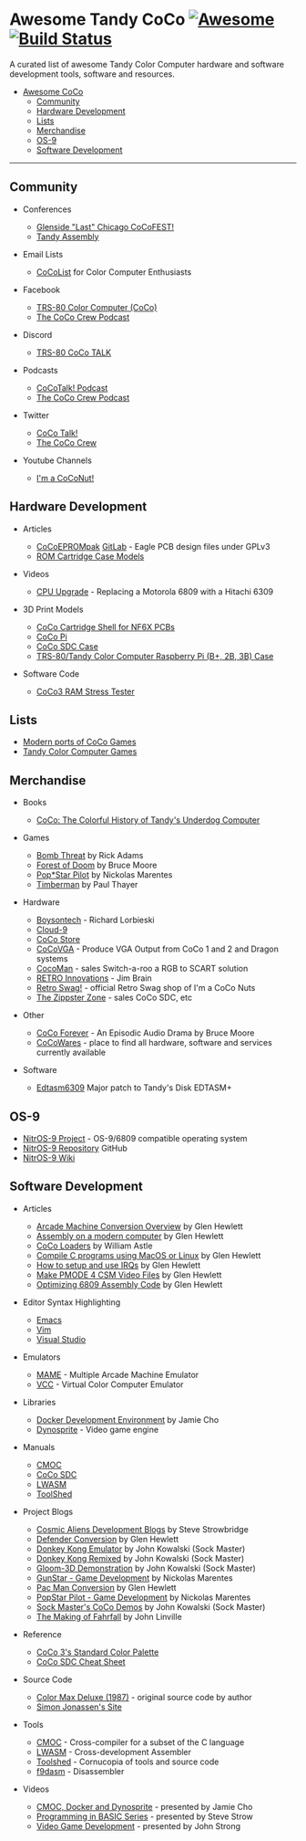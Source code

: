 # Awesome Tandy CoCo [![Awesome](https://awesome.re/badge-flat.svg)](https://awesome.re) [![Build Status](https://travis-ci.org/dougmasten/awesome-coco.svg?branch=master)](https://travis-ci.org/dougmasten/awesome-coco)

A curated list of awesome Tandy Color Computer hardware and software development tools, software and resources.

- [Awesome CoCo](#awesome-coco)
    - [Community](#community)
    - [Hardware Development](#hardware-development)
    - [Lists](#lists)
    - [Merchandise](#merchandise)
    - [OS-9](#os-9)
    - [Software Development](#software-development)

- - -
## Community

* Conferences
    * [Glenside "Last" Chicago CoCoFEST!](http://www.glensideccc.com/)
    * [Tandy Assembly](http://www.tandyassembly.com/)

* Email Lists
    * [CoCoList](https://pairlist5.pair.net/mailman/listinfo/coco) for Color Computer Enthusiasts

* Facebook
    * [TRS-80 Color Computer (CoCo)](https://www.facebook.com/groups/2359462640/)
    * [The CoCo Crew Podcast](https://www.facebook.com/groups/1606095809633762/)

* Discord
    * [TRS-80 CoCo TALK](https://discordapp.com/invite/4J5nHXm)

* Podcasts
    * [CoCoTalk! Podcast](http://cocotalk.live/)
    * [The CoCo Crew Podcast](http://www.cococrew.org)

* Twitter
    * [CoCo Talk!](https://twitter.com/CoCoTALKlive)
    * [The CoCo Crew](https://twitter.com/CoCoCrewPodcast)

* Youtube Channels
    * [I'm a CoCoNut!](https://www.youtube.com/channel/UCspFbd1b1vwuhsj0ZVehd2w)

## Hardware Development

* Articles
    * [CoCoEPROMpak](http://www.nf6x.net/2013/10/cocoeprompak/) [GitLab](https://gitlab.com/NF6X_Retrocomputing/CoCoEPROMpak) - Eagle PCB design files under GPLv3
    * [ROM Cartridge Case Models](https://gitlab.com/NF6X_Retrocomputing/CoCoProgramPakCases)

* Videos
    * [CPU Upgrade](https://youtu.be/yDq0_MCY87o) - Replacing a Motorola 6809 with a Hitachi 6309

* 3D Print Models
    * [CoCo Cartridge Shell for NF6X PCBs](https://www.thingiverse.com/thing:2536842)
    * [CoCo Pi](https://www.thingiverse.com/thing:2247877)
    * [CoCo SDC Case](https://www.thingiverse.com/thing:1592139)
    * [TRS-80/Tandy Color Computer Raspberry Pi (B+, 2B, 3B) Case](https://www.thingiverse.com/thing:1584811)

* Software Code
    * [CoCo3 RAM Stress Tester](https://github.com/richard42/cocostress)

## Lists

* [Modern ports of CoCo Games](http://subethasoftware.com/2014/02/21/modern-ports-of-coco-games/)
* [Tandy Color Computer Games](http://www.lcurtisboyle.com/nitros9/coco_game_list.html)

## Merchandise

* Books
    * [CoCo: The Colorful History of Tandy's Underdog Computer](https://www.amazon.com/CoCo-Colorful-History-Underdog-Computer/dp/1466592478)

* Games
    * [Bomb Threat](http://rickadams.org/bombthreat/) by Rick Adams
    * [Forest of Doom](http://fod.gracenote.ca/) by Bruce Moore
    * [Pop\*Star Pilot](http://www.nickmarentes.com/ProjectArchive/popstar.html) by Nickolas Marentes
    * [Timberman](http://8bit256.com/dvds/) by Paul Thayer

* Hardware
    * [Boysontech](https://boysontech.com/marketplace) - Richard Lorbieski
    * [Cloud-9](http://www.cloud9tech.com/)
    * [CoCo Store](https://www.colorcomputerstore.com)
    * [CoCoVGA](http://cocovga.com/) - Produce VGA Output from CoCo 1 and 2 and Dragon systems
    * [CocoMan](http://coco3scartcable.com) - sales Switch-a-roo a RGB to SCART solution
    * [RETRO Innovations](http://store.go4retro.com/coco) - Jim Brain
    * [Retro Swag!](http://8bit256.com) - official Retro Swag shop of I'm a CoCo Nuts
    * [The Zippster Zone](https://thezippsterzone.com) - sales CoCo SDC, etc

* Other
    * [CoCo Forever](http://cocoforever.gracenote.ca/) - An Episodic Audio Drama by Bruce Moore
    * [CoCoWares](http://cocowares.com/) - place to find all hardware, software and services currently available

* Software
    * [Edtasm6309](http://aaronwolfe.com/robert.gault/Coco/Sales/Edtasm6309.htm) Major patch to Tandy's Disk EDTASM+

## OS-9

* [NitrOS-9 Project](http://www.nitros9.org/battle.html) - OS-9/6809 compatible operating system
* [NitrOS-9 Repository](https://github.com/boisy/nitros9) GitHub
* [NitrOS-9 Wiki](https://nitros9.sourceforge.io/wiki/index.php/Main_Page)

## Software Development

* Articles
    * [Arcade Machine Conversion Overview](https://nowhereman999.wordpress.com/2018/01/20/arcade-machine-conversion-to-the-coco-overview/) by Glen Hewlett
    * [Assembly on a modern computer](https://nowhereman999.wordpress.com/2017/06/19/coco-6809-assembly-on-a-modern-computer/) by Glen Hewlett
    * [CoCo Loaders](http://lost.l-w.ca/0x05/wp-content/uploads/2010/02/Coco-Loaders.pdf) by William Astle
    * [Compile C programs using MacOS or Linux](https://nowhereman999.wordpress.com/2016/11/08/compiling-c-programs-for-the-old-radio-shack-trs-80-color-computer-running-under-rsdos-using-macos-or-linux/) by Glen Hewlett
    * [How to setup and use IRQs](https://nowhereman999.wordpress.com/2017/11/17/how-to-setup-and-use-irqs-on-the-trs-80-color-computer-part-1-what-is-an-irq-and-when-would-i-use-it/) by Glen Hewlett
    * [Make PMODE 4 CSM Video Files](https://nowhereman999.wordpress.com/2017/07/31/how-to-make-pmode-4-csm-video-files-for-the-coco-trs-80-color-computer/) by Glen Hewlett
    * [Optimizing 6809 Assembly Code](https://nowhereman999.wordpress.com/2017/09/14/optimizing-6809-assembly-code-part-1-quick-and-easy-changes-to-speedup-your-code/) by Glen Hewlett

* Editor Syntax Highlighting
    * [Emacs](https://gitlab.com/NF6X_Retrocomputing/lwasm-mode)
    * [Vim](https://github.com/74hc595/Ultim809/blob/master/code/as6809.vim)
    * [Visual Studio](https://marketplace.visualstudio.com/items?itemName=Tandy.6x09-assembly)

* Emulators
    * [MAME](http://www.mamedev.org/release.html) - Multiple Arcade Machine Emulator
    * [VCC](https://github.com/VCCE/VCC/releases) - Virtual Color Computer Emulator

* Libraries
    * [Docker Development Environment](https://github.com/jamieleecho/coco-dev) by Jamie Cho
    * [Dynosprite](https://github.com/richard42/dynosprite) - Video game engine

* Manuals
    * [CMOC](https://perso.b2b2c.ca/~sarrazip/dev/cmoc-manual.html)
    * [CoCo SDC](https://goo.gl/bZ9ebS)
    * [LWASM](http://lwtools.projects.l-w.ca/manual/manual.pdf)
    * [ToolShed](http://toolshed.sourceforge.net/ToolShed.html)

* Project Blogs
    * [Cosmic Aliens Development Blogs](http://cosmicaliens.com/development-blog/) by Steve Strowbridge
    * [Defender Conversion](https://nowhereman999.wordpress.com/2017/12/31/defender-conversion-for-the-coco-3-part-1/) by Glen Hewlett
    * [Donkey Kong Emulator](http://users.axess.com/twilight/sock/dk/index.html) by John Kowalski (Sock Master)
    * [Donkey Kong Remixed](http://users.axess.com/twilight/sock/dkremix/index.html) by John Kowalski (Sock Master)
    * [Gloom-3D Demonstration](http://users.axess.com/twilight/sock/gloom/gloom.html) by John Kowalski (Sock Master)
    * [GunStar - Game Development](http://www.nickmarentes.com/Gunstar/index.html) by Nickolas Marentes
    * [Pac Man Conversion](https://nowhereman999.wordpress.com/2016/12/29/zilog-z80-to-motorola-6809-transcode-part-001/) by Glen Hewlett
    * [PopStar Pilot - Game Development](http://www.nickmarentes.com/PopstarPilot/index.html) by Nickolas Marentes
    * [Sock Master's CoCo Demos](http://users.axess.com/twilight/sock/cocofile/demo.html) by John Kowalski (Sock Master)
    * [The Making of Fahrfall](http://fahrfall.blogspot.com/) by John Linville

* Reference
    * [CoCo 3's Standard Color Palette](http://fd501.com/home/blog/coco-color-palette/)
    * [CoCo SDC Cheat Sheet](https://www.dropbox.com/s/rynovisntnylnit/cocosdccheat.pdf?dl=0)

* Source Code
    * [Color Max Deluxe (1987)](https://github.com/milliluk/colormax) - original source code by author
    * [Simon Jonassen's Site](http://www.roust-it.dk/coco/)

* Tools
    * [CMOC](https://perso.b2b2c.ca/~sarrazip/dev/cmoc.html) - Cross-compiler for a subset of the C language
    * [LWASM](http://lwtools.projects.l-w.ca/) - Cross-development Assembler
    * [Toolshed](https://github.com/boisy/toolshed) - Cornucopia of tools and source code
    * [f9dasm](https://github.com/Arakula/f9dasm) - Disassembler

* Videos
    * [CMOC, Docker and Dynosprite](https://youtu.be/zn_iLt9j900) - presented by Jamie Cho
    * [Programming in BASIC Series](https://www.youtube.com/watch?v=bidwWkEkuSI&list=PLpy5fe6Zd8ccUvxkGHgvLGo70jScz-7wT) - presented by Steve Strow
    * [Video Game Development](https://youtu.be/6wCLunU_dno) - presented by John Strong
